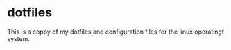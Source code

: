 # dotfiles
This is a coppy of my dotfiles and configuration files for the linux operatingt system. 
